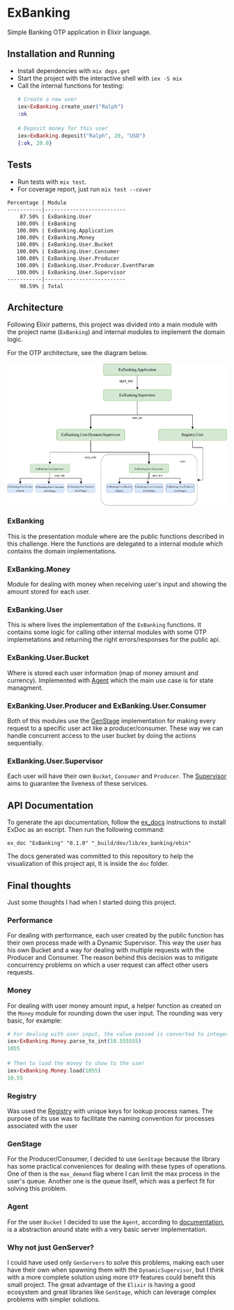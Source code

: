 # ExBanking

Simple Banking OTP application in Elixir language.

## Installation and Running

- Install dependencies with `mix deps.get`
- Start the project with the interactive shell with `iex -S mix`
- Call the internal functions for testing:
    ```Elixir
    # Create a new user
    iex>ExBanking.create_user("Ralph")
    :ok

    # Deposit money for this user
    iex>ExBanking.deposit("Ralph", 20, "USD")
    {:ok, 20.0}
    ```

## Tests

- Run tests with `mix test`.
- For coverage report, just run `mix test --cover`

```shell
Percentage | Module
-----------|--------------------------
    87.50% | ExBanking.User
   100.00% | ExBanking
   100.00% | ExBanking.Application
   100.00% | ExBanking.Money
   100.00% | ExBanking.User.Bucket
   100.00% | ExBanking.User.Consumer
   100.00% | ExBanking.User.Producer
   100.00% | ExBanking.User.Producer.EventParam
   100.00% | ExBanking.User.Supervisor
-----------|--------------------------
    98.59% | Total
```

## Architecture

Following Elixir patterns, this project was divided into a main module with the project name (`ExBanking`) and internal modules to implement the domain logic.

For the OTP architecture, see the diagram below.

![Architecture diagram](docs/applicationdiagram.png?raw=true "Architecture diagram")

### ExBanking

This is the presentation module where are the public functions described in this challenge. Here the functions are delegated to a internal module which contains the domain implementations.


### ExBanking.Money

Module for dealing with money when receiving user's input and showing the amount stored for each user.

### ExBanking.User

This is where lives the implementation of the `ExBanking` functions. It contains some logic for calling other internal modules with some OTP implemetations and returning the right errors/responses for the public api.

### ExBanking.User.Bucket

Where is stored each user information (map of money amount and currency). Implemented with [Agent](https://hexdocs.pm/elixir/Agent.html) which the main use case is for state managment.

### ExBanking.User.Producer and ExBanking.User.Consumer

Both of this modules use the [GenStage](https://hexdocs.pm/gen_stage/GenStage.html) implementation for making every request to a specific user act like a producer/consumer. These way we can handle concurrent access to the user bucket by doing the actions sequentially.

### ExBanking.User.Supervisor

Each user will have their own `Bucket`, `Consumer` and `Producer`. The [Supervisor](https://hexdocs.pm/elixir/Supervisor.html) aims to guarantee the liveness of these services.


## API Documentation

To generate the api documentation, follow the [ex_docs](https://github.com/elixir-lang/ex_doc) instructions to install ExDoc as an escript. Then run the following command:

```shell
ex_doc "ExBanking" "0.1.0" "_build/dev/lib/ex_banking/ebin"   
```

The docs generated was committed to this repository to help the visualization of this project api, It is inside the `doc` folder.

## Final thoughts

Just some thoughts I had when I started doing this project.
### Performance

For dealing with performance, each user created by the public function has their own process made with a Dynamic Supervisor. This way the user has his own Bucket and a way for dealing with multiple requests with the Producer and Consumer. The reason behind this decision was to mitigate concurrency problems on which a user request can affect other users requests.

### Money

For dealing with user money amount input, a helper function as created on the `Money` module for rounding down the user input.
The rounding was very basic, for example:

```Elixir
# For dealing with user input, the value passed is converted to integer with two decimal places
iex>ExBanking.Money.parse_to_int(10.555555)
1055

# Then to load the money to show to the user
iex>ExBanking.Money.load(1055)
10.55
```

### Registry

Was used the [Registry](https://hexdocs.pm/elixir/Registry.html) with unique keys for lookup process names. The purpose of its use was to facilitate the naming convention for processes associated with the user
### GenStage

For the Producer/Consumer, I decided to use `GenStage` because the library has some practical conveniences for dealing with these types of operations. One of then is the `max_demand` flag where I can limit the max process in the user's queue. Another one is the queue itself, which was a perfect fit for solving this problem.

### Agent

For the user `Bucket` I decided to use the `Agent`, according to [documentation](https://hexdocs.pm/elixir/Agent.html), is a abstraction around state with a very basic server implementation.

### Why not just GenServer?

I could have used only `GenServers` to solve this problems, making each user have their own when spawning them with the `DynamicSupervisor`, but I think with a more complete solution using more `OTP` features could benefit this small project. The great advantage of the `Elixir` is having a good ecosystem and great libraries like `GenStage`, which can leverage complex problems with simpler solutions.